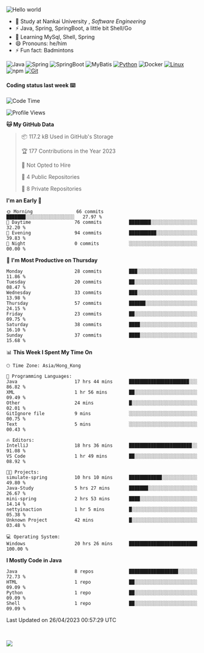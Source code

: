 

<img src="https://raw.githubusercontent.com/sagar-viradiya/sagar-viradiya/master/resources/banner.png" alt="Hello world">


<br/>


- 🍻  Study at Nankai University , _Software Engineering_
- ⚡  Java, Spring, SpringBoot, a little bit Shell/Go
- 🌱 Learning MySql, Shell, Spring
- 😄 Pronouns: he/him
- ⚡ Fun fact: Badmintons

![Java](https://img.shields.io/badge/-Java-007396?style=flat-square&logo=java&logoColor=ffffff)
![Spring](https://img.shields.io/badge/-Spring-green)
![SpringBoot](https://img.shields.io/badge/-SpringBoot-green)
![MyBatis](https://img.shields.io/badge/-MyBatis-yellowgreen)
[![Python](https://img.shields.io/badge/-Python-3776AB?style=flat-square&logo=python&logoColor=ffffff)](https://www.python.org/)
![Docker](https://img.shields.io/badge/Docker-2496ED?style=flat-square&logo=docker&logoColor=ffffff)
[![Linux](https://img.shields.io/badge/-Linux-333333?style=flat-square&logo=linux&logoColor=white)](https://www.linuxfoundation.org/)
![npm](https://img.shields.io/badge/-NPM-CB3837?style=flat-square&logo=npm&logoColor=white)
[![Git](https://img.shields.io/badge/-Git-f05032?style=flat-square&logo=git&logoColor=white)](https://git-scm.com/)

#### Coding status last week ⌨️

<!--START_SECTION:waka-->
![Code Time](http://img.shields.io/badge/Code%20Time-143%20hrs%206%20mins-blue)

![Profile Views](http://img.shields.io/badge/Profile%20Views-10-blue)

**🐱 My GitHub Data** 

> 📦 117.2 kB Used in GitHub's Storage 
 > 
> 🏆 177 Contributions in the Year 2023
 > 
> 🚫 Not Opted to Hire
 > 
> 📜 4 Public Repositories 
 > 
> 🔑 8 Private Repositories 
 > 
**I'm an Early 🐤** 

```text
🌞 Morning                66 commits          ███████░░░░░░░░░░░░░░░░░░   27.97 % 
🌆 Daytime                76 commits          ████████░░░░░░░░░░░░░░░░░   32.20 % 
🌃 Evening                94 commits          ██████████░░░░░░░░░░░░░░░   39.83 % 
🌙 Night                  0 commits           ░░░░░░░░░░░░░░░░░░░░░░░░░   00.00 % 
```
📅 **I'm Most Productive on Thursday** 

```text
Monday                   28 commits          ███░░░░░░░░░░░░░░░░░░░░░░   11.86 % 
Tuesday                  20 commits          ██░░░░░░░░░░░░░░░░░░░░░░░   08.47 % 
Wednesday                33 commits          ███░░░░░░░░░░░░░░░░░░░░░░   13.98 % 
Thursday                 57 commits          ██████░░░░░░░░░░░░░░░░░░░   24.15 % 
Friday                   23 commits          ██░░░░░░░░░░░░░░░░░░░░░░░   09.75 % 
Saturday                 38 commits          ████░░░░░░░░░░░░░░░░░░░░░   16.10 % 
Sunday                   37 commits          ████░░░░░░░░░░░░░░░░░░░░░   15.68 % 
```


📊 **This Week I Spent My Time On** 

```text
🕑︎ Time Zone: Asia/Hong_Kong

💬 Programming Languages: 
Java                     17 hrs 44 mins      ██████████████████████░░░   86.82 % 
XML                      1 hr 56 mins        ██░░░░░░░░░░░░░░░░░░░░░░░   09.49 % 
Other                    24 mins             █░░░░░░░░░░░░░░░░░░░░░░░░   02.01 % 
GitIgnore file           9 mins              ░░░░░░░░░░░░░░░░░░░░░░░░░   00.75 % 
Text                     5 mins              ░░░░░░░░░░░░░░░░░░░░░░░░░   00.43 % 

🔥 Editors: 
IntelliJ                 18 hrs 36 mins      ███████████████████████░░   91.08 % 
VS Code                  1 hr 49 mins        ██░░░░░░░░░░░░░░░░░░░░░░░   08.92 % 

🐱‍💻 Projects: 
simulate-spring          10 hrs 10 mins      ████████████░░░░░░░░░░░░░   49.80 % 
Java-Study               5 hrs 27 mins       ███████░░░░░░░░░░░░░░░░░░   26.67 % 
mini-spring              2 hrs 53 mins       ████░░░░░░░░░░░░░░░░░░░░░   14.14 % 
nettyinaction            1 hr 5 mins         █░░░░░░░░░░░░░░░░░░░░░░░░   05.38 % 
Unknown Project          42 mins             █░░░░░░░░░░░░░░░░░░░░░░░░   03.48 % 

💻 Operating System: 
Windows                  20 hrs 26 mins      █████████████████████████   100.00 % 
```

**I Mostly Code in Java** 

```text
Java                     8 repos             ██████████████████░░░░░░░   72.73 % 
HTML                     1 repo              ██░░░░░░░░░░░░░░░░░░░░░░░   09.09 % 
Python                   1 repo              ██░░░░░░░░░░░░░░░░░░░░░░░   09.09 % 
Shell                    1 repo              ██░░░░░░░░░░░░░░░░░░░░░░░   09.09 % 
```




 Last Updated on 26/04/2023 00:57:29 UTC
<!--END_SECTION:waka-->

<br/>

![](https://github-profile-trophy.vercel.app/?username=quincysky&column=7)







